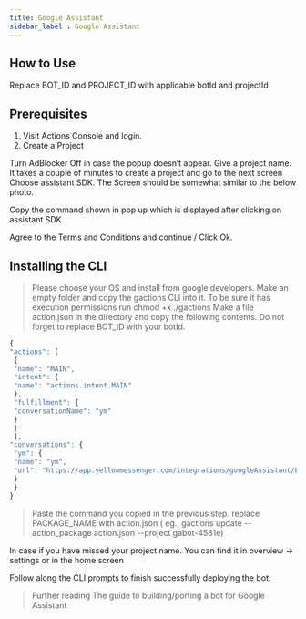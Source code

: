 ```yaml
---
title: Google Assistant
sidebar_label : Google Assistant
---
```


## How to Use 

Replace BOT_ID and PROJECT_ID with applicable botId and projectId 

## Prerequisites 
1. Visit Actions Console and login. 
2. Create a Project 



Turn AdBlocker Off in case the popup doesn’t appear. 
Give a project name. It takes a couple of minutes to create a project and go to the next screen Choose assistant SDK. The Screen should be somewhat similar to the below photo. 



Copy the command shown in pop up which is displayed after clicking on assistant SDK



Agree to the Terms and Conditions and continue / Click Ok. 

## Installing the CLI 

> Please choose your OS and install from google developers. 
> Make an empty folder and copy the gactions CLI into it. To be sure it has execution permissions run chmod +x ./gactions Make a file action.json in the directory and copy the following contents. Do not forget to replace BOT_ID with your botId. 

```js
{ 
"actions": [ 
 { 
 "name": "MAIN", 
 "intent": { 
 "name": "actions.intent.MAIN" 
 }, 
 "fulfillment": { 
 "conversationName": "ym" 
 } 
 } 
 ], 
"conversations": { 
 "ym": { 
 "name": "ym", 
 "url": "https://app.yellowmessenger.com/integrations/googleAssistant/BOT_ID",  "fulfillmentApiVersion": 2 
 } 
 } 
} 
```

> Paste the command you copied in the previous step. replace PACKAGE_NAME with action.json ( eg., gactions update -- action_package action.json --project gabot-4581e) 

In case if you have missed your project name. You can find it in overview -> settings or in the home screen



Follow along the CLI prompts to finish successfully deploying the bot. 
> Further reading The guide to building/porting a bot for Google Assistant